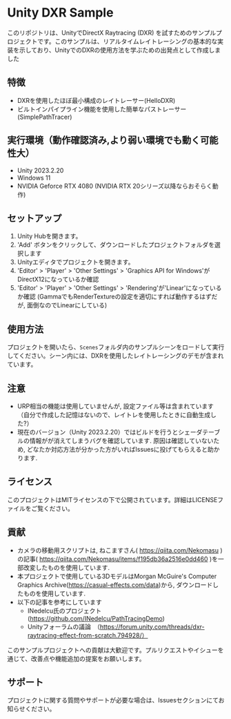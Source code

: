 # Unity DXR Sample

このリポジトリは、UnityでDirectX Raytracing (DXR) を試すためのサンプルプロジェクトです。このサンプルは、リアルタイムレイトレーシングの基本的な実装を示しており、UnityでのDXRの使用方法を学ぶための出発点として作成しました

## 特徴

- DXRを使用したほぼ最小構成のレイトレーサー(HelloDXR)
- ビルトインパイプライン機能を使用した簡単なパストレーサー(SimplePathTracer)

## 実行環境（動作確認済み,より弱い環境でも動く可能性大）

- Unity 2023.2.20
- Windows 11
- NVIDIA Geforce RTX 4080 (NVIDIA RTX 20シリーズ以降ならおそらく動作)

## セットアップ

1. Unity Hubを開きます。
2. 'Add' ボタンをクリックして、ダウンロードしたプロジェクトフォルダを選択します
3. Unityエディタでプロジェクトを開きます。
4. 'Editor' > 'Player' > 'Other Settings' > 'Graphics API for Windows'がDirectX12になっているか確認
5. 'Editor' > 'Player' > 'Other Settings' > 'Rendering'が'Linear'になっているか確認
(GammaでもRenderTextureの設定を適切にすれば動作するはずだが, 面倒なのでLinearにしている)

## 使用方法

プロジェクトを開いたら、`Scenes`フォルダ内のサンプルシーンをロードして実行してください。シーン内には、DXRを使用したレイトレーシングのデモが含まれています。

## 注意

- URP相当の機能は使用していませんが, 設定ファイル等は含まれています（自分で作成した記憶はないので、レイトレを使用したときに自動生成した?）
- 現在のバージョン（Unity 2023.2.20）ではビルドを行うとシェーダテーブルの情報がが消えてしまうバグを確認しています.
  原因は確認していないため, どなたか対応方法が分かった方がいればIssuesに投げてもらえると助かります.

## ライセンス

このプロジェクトはMITライセンスの下で公開されています。詳細はLICENSEファイルをご覧ください。

## 貢献

- カメラの移動用スクリプトは, ねこますさん( https://qiita.com/Nekomasu )の記事( https://qiita.com/Nekomasu/items/f195db36a2516e0dd460 )を一部改変したものを使用しています.
- 本プロジェクトで使用している3DモデルはMorgan McGuire's Computer Graphics Archive(https://casual-effects.com/data)から, ダウンロードしたものを使用しています.
- 以下の記事を参考にしています
  - INedelcu氏のプロジェクト(https://github.com/INedelcu/PathTracingDemo)
  - Unityフォーラムの議論　（https://forum.unity.com/threads/dxr-raytracing-effect-from-scratch.794928/）

このサンプルプロジェクトへの貢献は大歓迎です。プルリクエストやイシューを通じて、改善点や機能追加の提案をお願いします。

## サポート

プロジェクトに関する質問やサポートが必要な場合は、Issuesセクションにてお知らせください。


